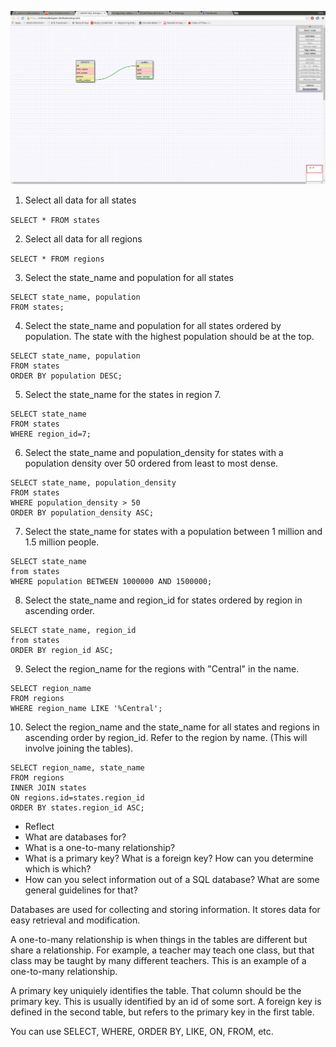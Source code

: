 ![Alt text](cher.png)

1. Select all data for all states

`SELECT * FROM states`

2. Select all data for all regions

`SELECT * FROM regions`

3. Select the state_name and population for all states

```
SELECT state_name, population
FROM states;
```

4. Select the state_name and population for all states ordered by population. The state with the highest population should be at the top.

```
SELECT state_name, population
FROM states
ORDER BY population DESC;
```

5. Select the state_name for the states in region 7.

```
SELECT state_name
FROM states
WHERE region_id=7;
```

6. Select the state_name and population_density for states with a population density over 50 ordered from least to most dense.

```
SELECT state_name, population_density
FROM states
WHERE population_density > 50
ORDER BY population_density ASC;
```

7. Select the state_name for states with a population between 1 million and 1.5 million people.

```
SELECT state_name
from states
WHERE population BETWEEN 1000000 AND 1500000;
```


8. Select the state_name and region_id for states ordered by region in ascending order.

```
SELECT state_name, region_id
from states
ORDER BY region_id ASC;
```


9. Select the region_name for the regions with "Central" in the name.

```
SELECT region_name
FROM regions
WHERE region_name LIKE '%Central';
```

10. Select the region_name and the state_name for all states and regions in ascending order by region_id. Refer to the region by name. (This will involve joining the tables).

```
SELECT region_name, state_name
FROM regions
INNER JOIN states
ON regions.id=states.region_id
ORDER BY states.region_id ASC; 
```

- Reflect
- What are databases for?
- What is a one-to-many relationship?
- What is a primary key? What is a foreign key? How can you determine which is which?
- How can you select information out of a SQL database? What are some general guidelines for that?

Databases are used for collecting and storing information. It stores data for easy retrieval and modification. 

A one-to-many relationship is when things in the tables are different but share a relationship. For example, a teacher may teach one class, but that class may be taught by many different teachers. This is an example of a one-to-many relationship.

A primary key uniquiely identifies the table. That column should be the primary key. This is usually identified by an id of some sort. A foreign key is defined in the second table, but refers to the primary key in the first table. 


You can use SELECT, WHERE, ORDER BY, LIKE, ON, FROM, etc. 